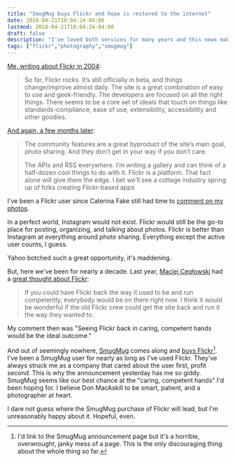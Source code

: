 ```yaml
---
title: "SmugMug buys Flickr and hope is restored to the internet"
date: 2018-04-21T10:04:24-04:00 
lastmod: 2018-04-21T10:04:24-04:00
draft: false
description: "I've loved both services for many years and this news makes me happy"
tags: ["flickr","photography","smugmug"]
---
```


[Me, writing about Flickr in 2004](https://www.baty.net/2004/flickr-the-feed-thickens/):

> So far, Flickr rocks. It’s still officially in beta, and things change/improve almost daily. The site is a great combination of easy to use and geek-friendly. The developers are focused on all the right things. There seems to be a core set of ideals that touch on things like standards-compliance, ease of use, extensibility, accessibility and other goodies.

[And again, a few months later](https://www.baty.net/2004/why-flickr-is-a-great-web-app/):

> The community features are a great byproduct of the site’s main goal, photo
> sharing. And they don’t get in your way if you don’t care.
> 
> The APIs and RSS everywhere. I’m writing a gallery and can think of a
> half-dozen cool things to do with it. Flickr is a platform. That fact alone
> will give them the edge. I bet we’ll see a cottage industry spring up of folks
> creating Flickr-based apps 

I've been a Flickr user since Caterina Fake still had time to [comment on my photos](https://www.flickr.com/photos/jbaty/744404/).

In a perfect world, Instagram would not exist. Flickr would still be the go-to
place for posting, organizing, and talking about photos. Flickr is better than
Instagram at everything around photo sharing. Everything except the active user
counts, I guess.

Yahoo botched such a great opportunity, it's maddening.

But, here we've been for nearly a decade. Last year, [Maciej
Cegłowski](http://www.idlewords.com) had a [great thought about Flickr](https://www.theverge.com/2017/6/12/15746916/pinboard-founder-maciej-ceglowski-interview-yahoo-delicious-fandom):

> If you could have Flickr back the way it used to be and run competently,
> everybody would be on there right now. I think it would be wonderful if the
> old Flickr crew could get the site back and run it the way they wanted to.

My comment then was "Seeing Flickr back in caring, competent hands would be the ideal outcome."

And out of seemingly nowhere, [SmugMug](https://smugmug.com) comes along and
[buys
Flickr](https://www.usatoday.com/story/tech/2018/04/20/smugmug-buys-flickr-verizon-oath/537377002/)[^nope].
I've been a SmugMug user for nearly as long as I've used Flickr. They've always
struck me as a company that cared about the user first, profit second. This is
why the announcement yesterday has me so giddy. SmugMug seems like our best chance
at the "caring, competent hands" I'd been hoping for. I believe Don MacAskill to
be smart, patient, and a photographer at heart.

I dare not guess where the SmugMug purchase of Flickr will lead, but I'm
unreasonably happy about it. Hopeful, even.

[^nope]: I'd link to the SmugMug announcement page but it's a horrible, overwrought, janky mess of a page. This is the only discouraging thing about the whole thing so far.


